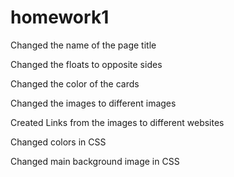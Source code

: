# homework1
Changed the name of the page title

Changed the floats to opposite sides

Changed the color of the cards

Changed the images to different images

Created Links from the images to different websites

Changed colors in CSS

Changed main background image in CSS
